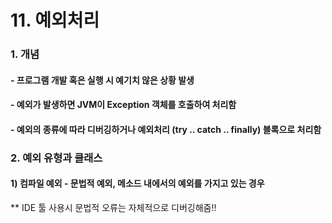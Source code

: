 # 11. 예외처리

### 1. 개념
#### - 프로그램 개발 혹은 실행 시 예기치 않은 상황 발생
#### - 예외가 발생하면 JVM이 Exception 객체를 호출하여 처리함
#### - 예외의 종류에 따라 디버깅하거나 예외처리 (try .. catch .. finally) 블록으로 처리함

### 2. 예외 유형과 클래스
#### 1) 컴파일 예외 - 문법적 예외, 메소드 내에서의 예외를 가지고 있는 경우
** IDE 툴 사용시 문법적 오류는 자체적으로 디버깅해줌!!




